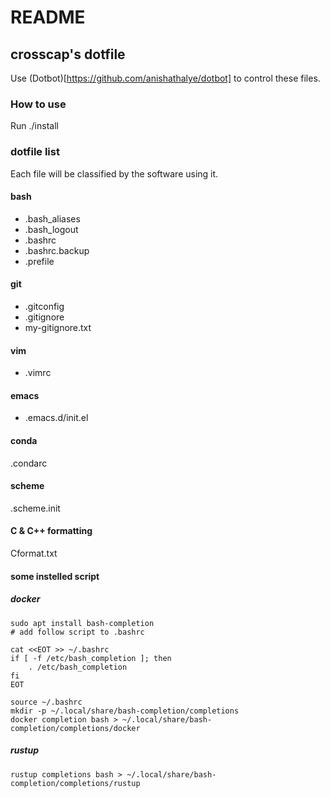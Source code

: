 # README

## crosscap's dotfile

Use (Dotbot)[https://github.com/anishathalye/dotbot] to control these files.

### How to use

Run ./install

### dotfile list

Each file will be classified by the software using it.

#### bash

- .bash_aliases
- .bash_logout
- .bashrc
- .bashrc.backup
- .prefile

#### git

- .gitconfig
- .gitignore
- my-gitignore.txt

#### vim

- .vimrc

#### emacs

- .emacs.d/init.el

#### conda

.condarc

#### scheme

.scheme.init

#### C & C++ formatting

Cformat.txt

#### some instelled script

##### docker

```shell
sudo apt install bash-completion
# add follow script to .bashrc

cat <<EOT >> ~/.bashrc
if [ -f /etc/bash_completion ]; then
    . /etc/bash_completion
fi
EOT

source ~/.bashrc
mkdir -p ~/.local/share/bash-completion/completions
docker completion bash > ~/.local/share/bash-completion/completions/docker
```

##### rustup

```shell
rustup completions bash > ~/.local/share/bash-completion/completions/rustup
```
